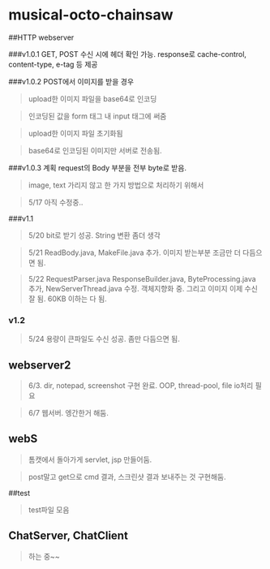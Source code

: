 # musical-octo-chainsaw


##HTTP webserver

###v1.0.1
GET, POST 수신 시에 헤더 확인 가능.
response로 cache-control, content-type, e-tag 등 제공

###v1.0.2
POST에서 이미지를 받을 경우

> upload한 이미지 파일을 base64로 인코딩

> 인코딩된 값을 form 태그 내 input 태그에 써줌

> upload한 이미지 파일 초기화됨

> base64로 인코딩된 이미지만 서버로 전송됨.

###v1.0.3 계획
request의 Body 부분을 전부 byte로 받음.
> image, text 가리지 않고 한 가지 방법으로 처리하기 위해서

> 5/17 아직 수정중..

###v1.1
> 5/20 bit로 받기 성공. String 변환 좀더 생각

> 5/21 ReadBody.java, MakeFile.java 추가. 이미지 받는부분 조금만 더 다듬으면 됨.

> 5/22 RequestParser.java ResponseBuilder.java, ByteProcessing.java 추가, NewServerThread.java 수정.     객체지향화 중.  그리고 이미지 이제 수신 잘 됨. 60KB 이하는 다 됨.

### v1.2
> 5/24 용량이 큰파일도 수신 성공. 좀만 다듬으면 됨.



## webserver2

> 6/3. dir, notepad, screenshot 구현 완료. OOP, thread-pool, file io처리 필요

> 6/7 웹서버. 엥간한거 해둠.

## webS

> 톰캣에서 돌아가게 servlet, jsp 만들어둠.

> post말고 get으로 cmd 결과, 스크린샷 결과 보내주는 것 구현해둠.

##test

> test파일 모음

## ChatServer, ChatClient

> 하는 중~~
